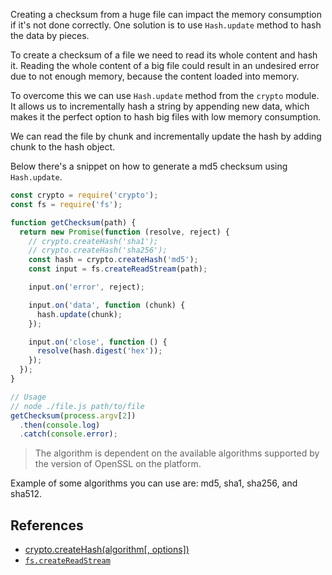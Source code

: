 Creating a checksum from a huge file can impact the memory consumption if it's not done correctly. One solution is to use `Hash.update` method to hash the data by pieces.

To create a checksum of a file we need to read its whole content and hash it. Reading the whole content of a big file could result in an undesired error due to not enough memory, because the content loaded into memory.

To overcome this we can use `Hash.update` method from the `crypto` module. It allows us to incrementally hash a string by appending new data, which makes it the perfect option to hash big files with low memory consumption.

We can read the file by chunk and incrementally update the hash by adding chunk to the hash object.

Below there's a snippet on how to generate a md5 checksum using `Hash.update`.

```js
const crypto = require('crypto');
const fs = require('fs');

function getChecksum(path) {
  return new Promise(function (resolve, reject) {
    // crypto.createHash('sha1');
    // crypto.createHash('sha256');
    const hash = crypto.createHash('md5');
    const input = fs.createReadStream(path);

    input.on('error', reject);

    input.on('data', function (chunk) {
      hash.update(chunk);
    });

    input.on('close', function () {
      resolve(hash.digest('hex'));
    });
  });
}

// Usage
// node ./file.js path/to/file
getChecksum(process.argv[2])
  .then(console.log)
  .catch(console.error);
```

> The algorithm is dependent on the available algorithms supported by the version of OpenSSL on the platform.

Example of some algorithms you can use are: md5, sha1, sha256, and sha512.

## References

- [crypto.createHash(algorithm[, options])](https://nodejs.org/api/crypto.html#crypto_crypto_createhash_algorithm_options)
- [`fs.createReadStream`](https://nodejs.org/api/fs.html#fs_fs_createreadstream_path_options)

